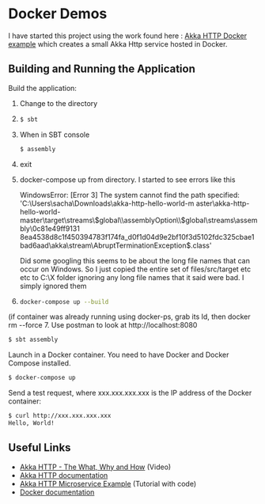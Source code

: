 # Docker Demos

I have started this project using the work found here : [Akka HTTP Docker example](https://github.com/vyshane/akka-http-hello-world)
which creates a small Akka Http service hosted in Docker.

## Building and Running the Application

Build the application:


1. Change to the directory
2. ```bash
   $ sbt
   ```
3. When in SBT console 
    ```bash
   $ assembly
   ```
4. exit
5. docker-compose up from directory. I started to see errors like this
   
   WindowsError: [Error 3] The system cannot find the path specified: 'C:\\Users\\sacha\\Downloads\\akka-http-hello-world-m
   aster\\akka-http-hello-world-master\\target\\streams\\$global\\assemblyOption\\$global\\streams\\assembly\\0c81e49ff9131
   8ea4538d8c1f450394783f174fa_d0f1d04d9e2bf10f3d5102fdc325cbae1bad6aad\\akka\\stream\\AbruptTerminationException$.class'

   Did some googling this seems to be about the long file names that can occur on Windows. So I just copied the entire set of files/src/target etc etc to
   C:\X folder ignoring any long file names that it said were bad. I simply ignored them
   
6. ```bash
   docker-compose up --build 
   ```


(if container was already running using docker-ps, grab its Id, then docker rm --force <ID>
7. Use postman to look at http://localhost:8080
   
   
   






```bash
$ sbt assembly
```

Launch in a Docker container. You need to have Docker and Docker Compose installed.

```bash
$ docker-compose up
```

Send a test request, where xxx.xxx.xxx.xxx is the IP address of the Docker container:

```bash
$ curl http://xxx.xxx.xxx.xxx
Hello, World!
```

## Useful Links

* [Akka HTTP - The What, Why and How](https://www.youtube.com/watch?v=y_slPbktLr0) (Video)
* [Akka HTTP documentation](http://doc.akka.io/docs/akka-stream-and-http-experimental/1.0-RC4/scala/http/)
* [Akka HTTP Microservice Example](https://www.typesafe.com/activator/template/akka-http-microservice) (Tutorial with code)
* [Docker documentation](https://docs.docker.com/)